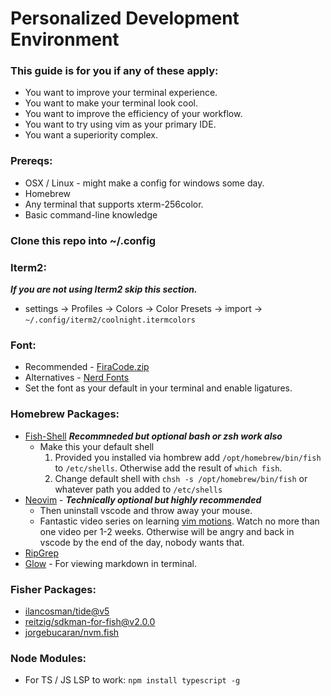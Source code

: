 <h1>Personalized Development Environment</h1>

<h3>This guide is for you if any of these apply:</h3>

- You want to improve your terminal experience. 
- You want to make your terminal look cool.
- You want to improve the efficiency of your workflow. 
- You want to try using vim as your primary IDE.
- You want a superiority complex.

<h3>Prereqs: </h3>

- OSX / Linux - might make a config for windows some day.
- Homebrew
- Any terminal that supports xterm-256color.
- Basic command-line knowledge

<h3>Clone this repo into ~/.config</h3>

<h3>Iterm2:</h3> 

***If you are not using Iterm2 skip this section.***

- settings -> Profiles -> Colors -> Color Presets -> import -> ```~/.config/iterm2/coolnight.itermcolors```

<h3>Font:</h3> 

- Recommended - [FiraCode.zip](https://github.com/ryanoasis/nerd-fonts/releases/download/v3.0.2/FiraCode.zip)
- Alternatives - [Nerd Fonts](https://github.com/ryanoasis/nerd-fonts)
- Set the font as your default in your terminal and enable ligatures. 

<h3>Homebrew Packages:</h3>

- [Fish-Shell](https://formulae.brew.sh/formula/fish#default) ***Recommneded but optional bash or zsh work also***
    - Make this your default shell
        1. Provided you installed via hombrew add ```/opt/homebrew/bin/fish ``` to ```/etc/shells```. Otherwise add the result of ```which fish```.
        2. Change default shell with ```chsh -s /opt/homebrew/bin/fish``` or whatever path you added to ```/etc/shells```
- [Neovim](https://formulae.brew.sh/formula/neovim#default) - ***Technically optional but highly recommended***
    - Then uninstall vscode and throw away your mouse.
    - Fantastic video series on learning [vim motions](https://youtube.com/playlist?list=PLm323Lc7iSW_wuxqmKx_xxNtJC_hJbQ7R). Watch no more than one video per 1-2 weeks. Otherwise will be angry and back in vscode by the end of the day, nobody wants that.
- [RipGrep](https://formulae.brew.sh/formula/ripgrep)
- [Glow](https://formulae.brew.sh/formula/glow#default) - For viewing markdown in terminal.


<h3>Fisher Packages:</h3>

- [ilancosman/tide@v5](https://github.com/IlanCosman/tide)
- [reitzig/sdkman-for-fish@v2.0.0](https://github.com/reitzig/sdkman-for-fish)
- [jorgebucaran/nvm.fish](https://github.com/jorgebucaran/nvm.fish)

<h3>Node Modules:</h3>

- For TS / JS LSP to work: ```npm install typescript -g```

